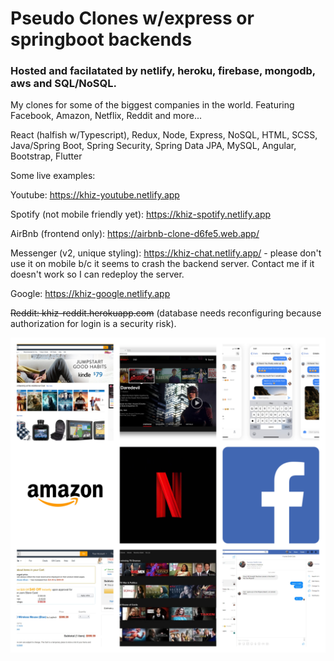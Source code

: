 # Pseudo Clones w/express or springboot backends
### Hosted and facilatated by netlify, heroku, firebase, mongodb, aws and SQL/NoSQL.

My clones for some of the biggest companies in the world.  Featuring Facebook, Amazon, Netflix, Reddit and more...

React (halfish w/Typescript), Redux, Node, Express, NoSQL, HTML, SCSS, Java/Spring
Boot, Spring Security, Spring Data JPA, MySQL, Angular, Bootstrap, Flutter

Some live examples:

Youtube: https://khiz-youtube.netlify.app

Spotify (not mobile friendly yet): https://khiz-spotify.netlify.app

AirBnb (frontend only): https://airbnb-clone-d6fe5.web.app/

Messenger (v2, unique styling): https://khiz-chat.netlify.app/ - please don't use it on mobile b/c it seems to crash the backend server.  Contact me if it doesn't work so I can redeploy the server.

Google: https://khiz-google.netlify.app

~~Reddit: khiz-reddit.herokuapp.com~~ (database needs reconfiguring because authorization for login is a security risk).

![Collage](/faang-clones-collage.jpg)
